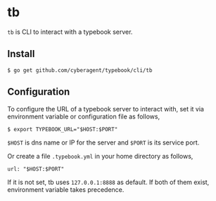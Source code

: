 
# tb

`tb` is CLI to interact with a typebook server.

## Install
```
$ go get github.com/cyberagent/typebook/cli/tb
```

## Configuration
To configure the URL of a typebook server to interact with, 
set it via environment variable or configuration file as follows,

```
$ export TYPEBOOK_URL="$HOST:$PORT"
```
`$HOST` is dns name or IP for the server and `$PORT` is its service port.

Or create a file `.typebook.yml` in your home directory as follows,

```
url: "$HOST:$PORT"
```
If it is not set, tb uses `127.0.0.1:8888` as default.
If both of them exist, environment variable takes precedence.
